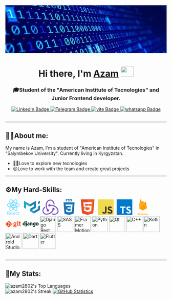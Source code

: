 <div id="header" align="center" objectFit="cover">
  <img src="giphy.webp" width="100%" height="150px"/>
</div>
<h1 align="center">Hi there, I'm <a href="https://github.com/azam2802">Azam</a>
<img src="https://github.com/blackcater/blackcater/raw/main/images/Hi.gif" height="32" width="40"/></h1>
<h3 align="center">🎓Student of the "American Institute of Tecnologies" and Junior Frontend developer.</h3>
<div id="badges" align="center" style="text-decoration: none">
   <a href="https://www.linkedin.com/in/tochka2802" target="__blank">
    <img src="https://img.shields.io/badge/LinkedIn-blue?style=for-the-badge&logo=linkedin&logoColor=white&logoSize=auto" alt="LinkedIn Badge"/>
  </a>
  <a href="https://t.me/tochka_28" target="__blank">
    <img src="https://img.shields.io/badge/Telegram-blue?style=for-the-badge&logo=telegram&logoColor=white&logoSize=auto" alt="Telegram Badge"/>
  </a>
  <a href="https://azam-portfolio-site.vercel.app" target="__blank">
    <img src="https://img.shields.io/badge/My Portfolio Website-646CFF?style=for-the-badge&logo=vite&logoColor=white&logoSize=auto" alt="vite Badge"/>
  </a>
  <a href="https://wa.me/+996552531101"target="__blank">
    <img src="https://img.shields.io/badge/Whatsapp-green?style=for-the-badge&logo=whatsapp&logoColor=white&logoSize=auto" alt="whatsapp  Badge"/>
  </a>

</div>
<br>
<hr>

## 🙋‍♂️About me:

<p>My name is Azam, I'm a student of "American Institute of Tecnologies" in "Salymbekov University". Currently living in Kyrgyzstan.</p>
<ul>
  <li>👨‍💻Love to explore new tecnologies</li>
  <li>😉Love to work with the team and create great projects</li>
</ul>
<hr>

## ⚙️My Hard-Skills:

<div>
  <img src="https://github.com/devicons/devicon/blob/master/icons/react/react-original-wordmark.svg" title="React" alt="React" width="50" height="50"/>&nbsp;
  <img src="https://github.com/devicons/devicon/blob/master/icons/materialui/materialui-original.svg" title="Material UI" alt="Material UI" width="50" height="50"/>&nbsp;
  <img src="https://github.com/devicons/devicon/blob/master/icons/redux/redux-original.svg" title="Redux" alt="Redux " width="50" height="50"/>&nbsp;
  <img src="https://github.com/devicons/devicon/blob/master/icons/css3/css3-plain-wordmark.svg"  title="CSS3" alt="CSS" width="50" height="50"/>&nbsp;
  <img src="https://github.com/devicons/devicon/blob/master/icons/html5/html5-original.svg" title="HTML5" alt="HTML" width="50" height="50"/>&nbsp;
  <img src="https://github.com/devicons/devicon/blob/master/icons/javascript/javascript-original.svg" title="JavaScript" alt="JavaScript" width="50" height="50"/>&nbsp;
  <img src="https://github.com/devicons/devicon/blob/master/icons/typescript/typescript-plain.svg" title="Typescript" alt="typescript" width="50" height="50"/>&nbsp;
  <img src="https://github.com/devicons/devicon/blob/master/icons/firebase/firebase-plain-wordmark.svg" title="Firebase" alt="Firebase" width="50" height="50"/>&nbsp;
  <img src="https://github.com/devicons/devicon/blob/master/icons/git/git-plain-wordmark.svg" title="Git" **alt="Git" width="50" height="50"/>
  <img src="https://github.com/devicons/devicon/blob/master/icons/django/django-plain-wordmark.svg" title="Django" **alt="django" width="50" height="50"/>
  <img src="https://cdn.jsdelivr.net/gh/devicons/devicon@latest/icons/djangorest/djangorest-line-wordmark.svg" title="Django Rest Framework" **alt="djangorest" width="50" height="50" />  
  <img src="https://cdn.jsdelivr.net/gh/devicons/devicon@latest/icons/sass/sass-original.svg" title="SASS" **alt="sass" width="50" height="50" />
  <img src="https://cdn.jsdelivr.net/gh/devicons/devicon@latest/icons/framermotion/framermotion-original-wordmark.svg" title="Framer Motion" **alt="Framer Motion" width="50" height="50" />
  <img src="https://cdn.jsdelivr.net/gh/devicons/devicon@latest/icons/python/python-original.svg" title="Python" **alt="python" width="50" height="50" />
  <img src="https://cdn.jsdelivr.net/gh/devicons/devicon@latest/icons/qt/qt-original.svg" title="Qt" **alt="Qt" width="50" height="50"  />
  <img src="https://cdn.jsdelivr.net/gh/devicons/devicon@latest/icons/cplusplus/cplusplus-original.svg" title="C++" **alt="C++" width="50" height="50"  />
  <img src="https://cdn.jsdelivr.net/gh/devicons/devicon@latest/icons/kotlin/kotlin-original.svg" title="Kotlin" **alt="Kotlin" width="50" height="50"/>
  <img src="https://cdn.jsdelivr.net/gh/devicons/devicon@latest/icons/androidstudio/androidstudio-original.svg" title="Android Studio" **alt="Android Studio" width="50" height="50" />
  <img src="https://cdn.jsdelivr.net/gh/devicons/devicon@latest/icons/dart/dart-original.svg" title="Dart" **alt="Dart" width="50" height="50"/> 
  <img src="https://cdn.jsdelivr.net/gh/devicons/devicon@latest/icons/flutter/flutter-original.svg" title="Flutter" **alt="Flutter" width="50" height="50"/>
          
          
          
</div>
<br>

---

## 👀My Stats:

![azam2802's Top Languages](https://github-readme-stats.vercel.app/api/top-langs/?username=azam2802&theme=radical&show_icons=true&hide_border=true&layout=compact) <br>
![azam2802's Streak](https://github-readme-streak-stats.herokuapp.com/?user=azam2802&theme=radical&hide_border=true) [![GitHub Statistics](https://github-readme-stats.vercel.app/api?username=azam2802&show_icons=true&theme=radical&hide_border=true)](https://github.com/azam2802)
